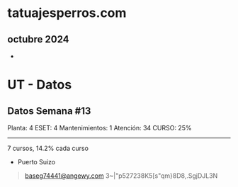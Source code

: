 # tatuajesperros.com

## octubre 2024

* 


# UT - Datos

## Datos Semana #13

Planta: 4
ESET: 4
Mantenimientos: 1
Atención: 34
CURSO: 25%


---------------------------
7 cursos, 14.2% cada curso
* Puerto Suizo
> baseg74441@angewy.com
> 3~|"p527238K5[s"qm}8D8,.SgjDJL3N
